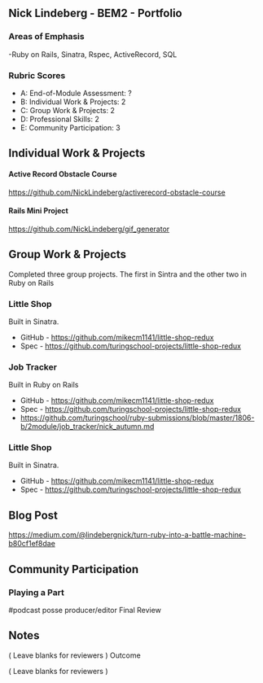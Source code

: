 ## Nick Lindeberg - BEM2 - Portfolio

### Areas of Emphasis

-Ruby on Rails, Sinatra, Rspec, ActiveRecord, SQL

### Rubric Scores

* A: End-of-Module Assessment: ?
* B: Individual Work & Projects: 2
* C: Group Work & Projects: 2
* D: Professional Skills: 2
* E: Community Participation: 3


## Individual Work & Projects

#### Active Record Obstacle Course
https://github.com/NickLindeberg/activerecord-obstacle-course
#### Rails Mini Project
https://github.com/NickLindeberg/gif_generator


## Group Work & Projects

Completed three group projects.  The first in Sintra and the other two in Ruby on Rails

### Little Shop

Built in Sinatra.  

* GitHub - https://github.com/mikecm1141/little-shop-redux
* Spec - https://github.com/turingschool-projects/little-shop-redux

### Job Tracker

Built in Ruby on Rails  

* GitHub - https://github.com/mikecm1141/little-shop-redux
* Spec - https://github.com/turingschool-projects/little-shop-redux
* https://github.com/turingschool/ruby-submissions/blob/master/1806-b/2module/job_tracker/nick_autumn.md

### Little Shop

Built in Sinatra.  

* GitHub - https://github.com/mikecm1141/little-shop-redux
* Spec - https://github.com/turingschool-projects/little-shop-redux

## Blog Post
https://medium.com/@lindebergnick/turn-ruby-into-a-battle-machine-b80cf1ef8dae

## Community Participation

### Playing a Part

#podcast posse producer/editor
Final Review

## Notes

( Leave blanks for reviewers )
Outcome

( Leave blanks for reviewers )
